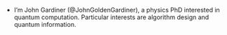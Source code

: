 - I’m John Gardiner (@JohnGoldenGardiner), a physics PhD interested in quantum computation. Particular interests are algorithm design and quantum information.

<!---
JohnGoldenGardiner/JohnGoldenGardiner is a ✨ special ✨ repository because its `README.md` (this file) appears on your GitHub profile.
You can click the Preview link to take a look at your changes.
--->

